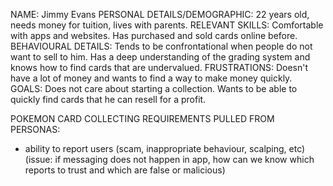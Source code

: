 NAME: Jimmy Evans
PERSONAL DETAILS/DEMOGRAPHIC: 22 years old, needs money for tuition, lives with parents.
RELEVANT SKILLS: Comfortable with apps and websites. Has purchased and sold cards online before.
BEHAVIOURAL DETAILS: Tends to be confrontational when people do not want to sell to him. 
                      Has a deep understanding of the grading system and knows how to find cards that are undervalued.
FRUSTRATIONS: Doesn't have a lot of money and wants to find a way to make money quickly.
GOALS: Does not care about starting a collection. Wants to be able to quickly find cards that he
can resell for a profit. 

POKEMON CARD COLLECTING REQUIREMENTS PULLED FROM PERSONAS:
- ability to report users (scam, inappropriate behaviour, scalping, etc) (issue: if messaging does not happen in app, how can we know which reports to trust and which are false or malicious)
